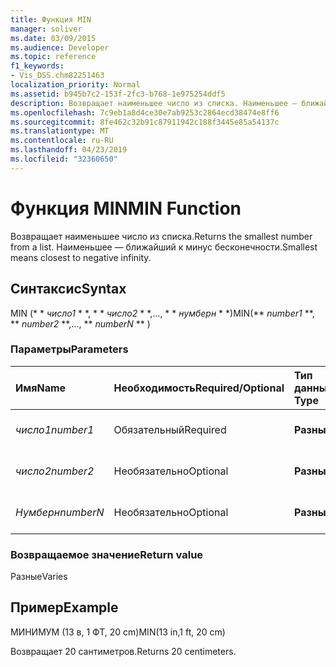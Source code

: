 ```yaml
---
title: Функция MIN
manager: soliver
ms.date: 03/09/2015
ms.audience: Developer
ms.topic: reference
f1_keywords:
- Vis_DSS.chm82251463
localization_priority: Normal
ms.assetid: b945b7c2-153f-2fc3-b768-1e975254ddf5
description: Возвращает наименьшее число из списка. Наименьшее — ближайший к минус бесконечности.
ms.openlocfilehash: 7c9eb1a8d4ce30e7ab9253c2864ecd38474e8ff6
ms.sourcegitcommit: 8fe462c32b91c87911942c188f3445e85a54137c
ms.translationtype: MT
ms.contentlocale: ru-RU
ms.lasthandoff: 04/23/2019
ms.locfileid: "32360650"
---
```

# <a name="min-function"></a><span data-ttu-id="23fd3-104">Функция MIN</span><span class="sxs-lookup"><span data-stu-id="23fd3-104">MIN Function</span></span>

<span data-ttu-id="23fd3-105">Возвращает наименьшее число из списка.</span><span class="sxs-lookup"><span data-stu-id="23fd3-105">Returns the smallest number from a list.</span></span> <span data-ttu-id="23fd3-106">Наименьшее — ближайший к минус бесконечности.</span><span class="sxs-lookup"><span data-stu-id="23fd3-106">Smallest means closest to negative infinity.</span></span>
  
## <a name="syntax"></a><span data-ttu-id="23fd3-107">Синтаксис</span><span class="sxs-lookup"><span data-stu-id="23fd3-107">Syntax</span></span>

<span data-ttu-id="23fd3-108">MIN (\* \* *число1* \* \*, \* \* *число2* \* \*,..., \* \* *нумберн* \* \*)</span><span class="sxs-lookup"><span data-stu-id="23fd3-108">MIN(\*\* *number1* \*\*, \*\* *number2* \*\*,..., \*\* *numberN* \*\* )</span></span> 
  
### <a name="parameters"></a><span data-ttu-id="23fd3-109">Параметры</span><span class="sxs-lookup"><span data-stu-id="23fd3-109">Parameters</span></span>

|<span data-ttu-id="23fd3-110">**Имя**</span><span class="sxs-lookup"><span data-stu-id="23fd3-110">**Name**</span></span>|<span data-ttu-id="23fd3-111">**Необходимость**</span><span class="sxs-lookup"><span data-stu-id="23fd3-111">**Required/Optional**</span></span>|<span data-ttu-id="23fd3-112">**Тип данных**</span><span class="sxs-lookup"><span data-stu-id="23fd3-112">**Data Type**</span></span>|<span data-ttu-id="23fd3-113">**Описание**</span><span class="sxs-lookup"><span data-stu-id="23fd3-113">**Description**</span></span>|
|:-----|:-----|:-----|:-----|
| <span data-ttu-id="23fd3-114">_число1_</span><span class="sxs-lookup"><span data-stu-id="23fd3-114">_number1_</span></span> <br/> |<span data-ttu-id="23fd3-115">Обязательный</span><span class="sxs-lookup"><span data-stu-id="23fd3-115">Required</span></span>  <br/> |<span data-ttu-id="23fd3-116">**Разные**</span><span class="sxs-lookup"><span data-stu-id="23fd3-116">**Varies**</span></span> <br/> |<span data-ttu-id="23fd3-117">Первый номер в списке.</span><span class="sxs-lookup"><span data-stu-id="23fd3-117">The first number in the list.</span></span>  <br/> |
| <span data-ttu-id="23fd3-118">_число2_</span><span class="sxs-lookup"><span data-stu-id="23fd3-118">_number2_</span></span> <br/> |<span data-ttu-id="23fd3-119">Необязательно</span><span class="sxs-lookup"><span data-stu-id="23fd3-119">Optional</span></span>  <br/> |<span data-ttu-id="23fd3-120">**Разные**</span><span class="sxs-lookup"><span data-stu-id="23fd3-120">**Varies**</span></span> <br/> | <span data-ttu-id="23fd3-121">Второй номер в списке.</span><span class="sxs-lookup"><span data-stu-id="23fd3-121">The second number in the list.</span></span>  <br/> |
| <span data-ttu-id="23fd3-122">_Нумберн_</span><span class="sxs-lookup"><span data-stu-id="23fd3-122">_numberN_</span></span> <br/> |<span data-ttu-id="23fd3-123">Необязательно</span><span class="sxs-lookup"><span data-stu-id="23fd3-123">Optional</span></span>  <br/> |<span data-ttu-id="23fd3-124">**Разные**</span><span class="sxs-lookup"><span data-stu-id="23fd3-124">**Varies**</span></span> <br/> |<span data-ttu-id="23fd3-125">Значение n в списке.</span><span class="sxs-lookup"><span data-stu-id="23fd3-125">The nth number in the list.</span></span>  <br/> |
   
### <a name="return-value"></a><span data-ttu-id="23fd3-126">Возвращаемое значение</span><span class="sxs-lookup"><span data-stu-id="23fd3-126">Return value</span></span>

<span data-ttu-id="23fd3-127">Разные</span><span class="sxs-lookup"><span data-stu-id="23fd3-127">Varies</span></span>
  
## <a name="example"></a><span data-ttu-id="23fd3-128">Пример</span><span class="sxs-lookup"><span data-stu-id="23fd3-128">Example</span></span>

<span data-ttu-id="23fd3-129">МИНИМУМ (13 в, 1 ФТ, 20 cm)</span><span class="sxs-lookup"><span data-stu-id="23fd3-129">MIN(13 in,1 ft, 20 cm)</span></span> 
  
<span data-ttu-id="23fd3-130">Возвращает 20 сантиметров.</span><span class="sxs-lookup"><span data-stu-id="23fd3-130">Returns 20 centimeters.</span></span> 
  


